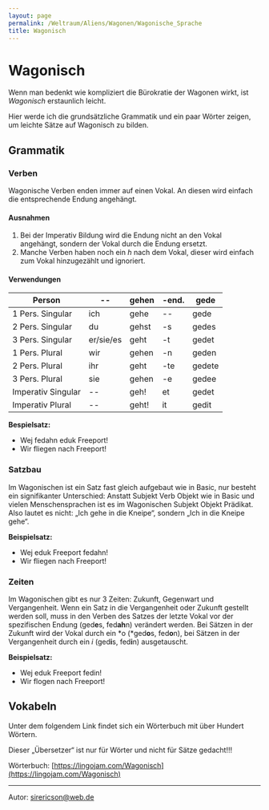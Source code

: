 ```yaml
---
layout: page
permalink: /Weltraum/Aliens/Wagonen/Wagonische_Sprache
title: Wagonisch
---
```


# Wagonisch

Wenn man bedenkt wie kompliziert die Bürokratie der Wagonen wirkt, ist *Wagonisch* erstaunlich leicht.

Hier werde ich die grundsätzliche Grammatik und ein paar Wörter zeigen, um leichte Sätze auf Wagonisch zu bilden.

## Grammatik

### Verben

Wagonische Verben enden immer auf einen Vokal. An diesen wird einfach die entsprechende Endung angehängt.

#### Ausnahmen

1. Bei der Imperativ Bildung wird die Endung nicht an den Vokal angehängt, sondern der Vokal durch die Endung ersetzt.
2. Manche Verben haben noch ein *h* nach dem Vokal, dieser wird einfach zum Vokal hinzugezählt und ignoriert.

#### Verwendungen

<table>
<thead>
<tr><th>Person</th><th>--</th><th>gehen</th><th>-end.</th><th>gede</th></tr>
</thead>
<tbody>
<tr><td>1 Pers. Singular</td><td>ich</td><td>gehe</td><td>--</td><td>gede</td></tr>
<tr><td>2 Pers. Singular</td><td>du</td><td>gehst</td><td>-s</td><td>gedes</td></tr>
<tr><td>3 Pers. Singular</td><td>er/sie/es</td><td>geht</td><td>-t</td><td>gedet</td></tr>
<tr><td>1 Pers. Plural</td><td>wir</td><td>gehen</td><td>-n</td><td>geden</td></tr>
<tr><td>2 Pers. Plural</td><td>ihr</td><td>geht</td><td>-te</td><td>gedete</td></tr>
<tr><td>3 Pers. Plural</td><td>sie</td><td>gehen</td><td>-e</td><td>gedee</td></tr>
<tr><td>Imperativ Singular</td><td>--</td><td>geh!</td><td>et</td><td>gedet</td></tr>
<tr><td>Imperativ Plural</td><td>--</td><td>geht!</td><td>it</td><td>gedit</td></tr>
</tbody>
</table>

**Bespielsatz:**

- Wej fedahn eduk Freeport!
- Wir fliegen nach Freeport!

### Satzbau

Im Wagonischen ist ein Satz fast gleich aufgebaut wie in Basic, nur besteht ein signifikanter Unterschied: Anstatt Subjekt Verb Objekt wie in Basic und vielen Menschensprachen ist es im Wagonischen Subjekt Objekt Prädikat. Also lautet es nicht: „Ich gehe in die Kneipe“, sondern „Ich in die Kneipe gehe“.

**Beispielsatz:**

- Wej eduk Freeport fedahn!
- Wir fliegen nach Freeport!

### Zeiten

Im Wagonischen gibt es nur 3 Zeiten: Zukunft, Gegenwart und Vergangenheit. Wenn ein Satz in die Vergangenheit oder Zukunft gestellt werden soll, muss in den Verben des Satzes der letzte Vokal vor der spezifischen Endung (ged**e**s, fed**ah**n) verändert werden. Bei Sätzen in der Zukunft wird der Vokal durch ein *o (*ged**o**s, fed**o**n), bei Sätzen in der Vergangenheit durch ein *i* (ged**i**s, fed**i**n) ausgetauscht.

**Beispielsatz:**

- Wej eduk Freeport fedin!
- Wir flogen nach Freeport!

## Vokabeln

Unter dem folgendem Link findet sich ein Wörterbuch mit über Hundert Wörtern.

Dieser „Übersetzer“ ist nur für Wörter und nicht für Sätze gedacht!!!

Wörterbuch: [https://lingojam.com/Wagonisch](https://lingojam.com/Wagonisch)

***

Autor: sirericson@web.de
